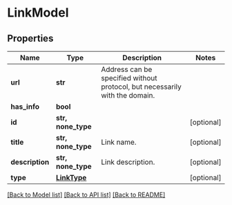 # LinkModel


## Properties
Name | Type | Description | Notes
------------ | ------------- | ------------- | -------------
**url** | **str** | Address can be specified without protocol, but necessarily with the domain. | 
**has_info** | **bool** |  | 
**id** | **str, none_type** |  | [optional] 
**title** | **str, none_type** | Link name. | [optional] 
**description** | **str, none_type** | Link description. | [optional] 
**type** | [**LinkType**](LinkType.md) |  | [optional] 

[[Back to Model list]](../README.md#documentation-for-models) [[Back to API list]](../README.md#documentation-for-api-endpoints) [[Back to README]](../README.md)


